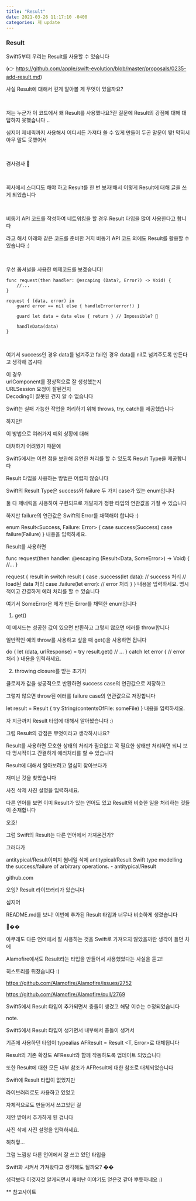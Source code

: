 ```yaml
---
title: "Result"
date: 2021-03-26 11:17:10 -0400
categories: 졔 update
---
```



### Result


Swift5부터 우리는 Result를 사용할 수 있습니다

(👉 https://github.com/apple/swift-evolution/blob/master/proposals/0235-add-result.md)


사실 Result에 대해서 깊게 알아볼 게 무엇이 있을까요?

<br>

저는 누군가 이 코드에서 왜 Result를 사용했나요?란 질문에 Result의 강점에 대해 대답하지 못했습니다 ..



심지어 제네릭까지 사용해서 어디서든 가져다 쓸 수 있게 만들어 두곤 말문이 뙇! 막혀서 아무 말도 못했어서

<br>

겸사겸사 👀

<br>


회사에서 스터디도 해야 하고 Result를 한 번 보자!해서 이렇게 Result에 대해 글을 쓰게 되었습니다

<br>

비동기 API 코드를 작성하여 네트워킹을 할 경우 Result 타입을 많이 사용한다고 합니다


라고 해서 아래와 같은 코드를 준비한 거지 비동기 API 코드 외에도 Result를 활용할 수 있습니다 :)


<br>

우선 옵셔널을 사용한 예제코드를 보겠습니다!


```
func request(then handler: @escaping (Data?, Error?) -> Void) {
    //...
}
```

```
request { (data, error) in
    guard error == nil else { handleError(error!) }
    
    guard let data = data else { return } // Impossible? 🤔
    
    handleData(data)
}
```

<br>

여기서 success인 경우 data를 넘겨주고 fail인 경우 data를 nil로 넘겨주도록 만든다고 생각해 봅시다


이 경우
<br>
urlComponent를 정상적으로 잘 생성했는지
<br>
URLSession 요청이 잘된건지
<br>
Decoding이 잘못된 건지 알 수 없습니다



Swift는 실패 가능한 작업을 처리하기 위해 throws, try, catch를 제공했습니다

하지만!

이 방법으로 여러가지 예외 상황에 대해

대처하기 어려웠기 때문에

Swift5에서는 이런 점을 보완해 유연한 처리를 할 수 있도록 Result Type을 제공합니다


Result 타입을 사용하는 방법은 어렵지 않습니다


Swift의 Result Type은 success와 failure 두 가지 case가 있는 enum입니다

둘 다 제네릭을 사용하여 구현되므로 개발자가 정한 타입의 연관값을 가질 수 있습니다

하지만 failure의 연관값은 Swift의 Error를 채택해야 합니다 :)


enum Result<Success, Failure: Error> { 
	case success(Success) 
	case failure(Failure)
}
내용을 입력하세요.

Result를 사용하면


func request(then handler: @escaping (Result<Data, SomeError>) -> Void) {
    //...
}

request { result in
    switch result {
    case .success(let data):
        // success 처리
        // load된 data 처리
    case .failure(let error):
        // error 처리
    }
}
내용을 입력하세요.
명시적이고 간결하게 에러 처리를 할 수 있습니다

여기서 SomeError은 제가 만든 Error를 채택한 enum입니다


1. get()

이 메서드는 성공한 값이 있으면 반환하고 그렇지 않으면 에러를 throw합니다

일반적인 예외 throw를 사용하고 싶을 때 get()을 사용하면 됩니다


do {
    let (data, urlResponse) = try result.get()
		// ...
} catch let error {
    // error 처리
}
내용을 입력하세요.

2. throwing closure를 받는 초기자

클로저가 값을 성공적으로 반환하면 success case의 연관값으로 저장하고

그렇지 않으면 throw된 에러를 failure case의 연관값으로 저장합니다


let result = Result { try String(contentsOfFile: someFile) }
내용을 입력하세요.

자 지금까지 Result 타입에 대해서 알아봤습니다 :)

그럼 Result의 강점은 무엇이라고 생각하시나요?


Result를 사용하면 모호한 상태의 처리가 필요없고 꼭 필요한 상태만 처리하면 되니 보다 명시적이고 간결하게 에러처리를 할 수 있습니다



Result에 대해서 알아보려고 열심히 찾아보다가

재미난 것을 찾았습니다




사진 삭제
사진 설명을 입력하세요.

다른 언어를 보면 이미 Result가 있는 언어도 있고 Result와 비슷한 일을 처리하는 것들이 존재합니다

오호!



그럼 Swift의 Result는 다른 언어에서 가져온건가?




그러다가


antitypical/Result이미지 썸네일 삭제
antitypical/Result
Swift type modelling the success/failure of arbitrary operations. - antitypical/Result

github.com

오잉? Result 라이브러리가 있습니다

심지어

README.md를 보니! 이번에 추가된 Result 타입과 너무나 비슷하게 생겼습니다


👀��


아무래도 다른 언어에서 잘 사용하는 것을 Swift로 가져오지 않았을까란 생각이 들던 차에


Alamofire에서도 Result라는 타입을 만들어서 사용했었다는 사실을 듣고!

히스토리를 뒤졌습니다 :)


https://github.com/Alamofire/Alamofire/issues/2752

https://github.com/Alamofire/Alamofire/pull/2769


Swift5에서 Result 타입이 추가되면서 충돌이 생겼고 해당 이슈는 수정되었습니다


note.

Swift5에서 Result 타입이 생기면서 내부에서 충돌이 생겨서

기존에 사용하던 타입이 typealias AFResult <T> = Result <T, Error>로 대체됩니다

Result의 기존 확장도 AFResult와 함께 작동하도록 업데이트 되었습니다

또한 Result에 대한 모든 내부 참조가 AFResult에 대한 참조로 대체되었습니다




Swift에 Result 타입이 없었지만

라이브러리로도 사용하고 있었고

자체적으로도 만들어서 쓰고있던 걸

제안 받아서 추가하게 된 겁니다




사진 삭제
사진 설명을 입력하세요.


허허헣...

그럼 느낌상 다른 언어에서 잘 쓰고 있던 타입을

Swift화 시켜서 가져왔다고 생각해도 될까요? ��



생각보다 이것저것 알게되면서 재미난 이야기도 얻은것 같아 뿌듯하네요 :)




** 참고사이트

